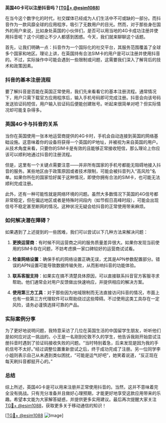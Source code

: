 **英国4G卡可以注册抖音吗？[[TG💪+ @esim1088](https://t.me/s/esim1088)]**

在当今这个数字化的时代，社交媒体已经成为人们生活中不可或缺的一部分。而抖音作为一款风靡全球的应用程序，吸引了无数用户的目光。然而，对于那些身在国外的用户来说，比如身处英国的小伙伴们，是否可以用当地的4G卡成功注册并使用抖音呢？这个问题让不少人都感到困惑。今天，我们就来聊聊这个话题。

首先，让我们明确一点：抖音作为一个国际化的社交平台，其服务范围覆盖了全球多个国家和地区。理论上讲，在英国持有合法SIM卡的用户是可以注册并使用抖音的。不过，实际操作中可能会遇到一些限制或问题，这需要我们深入了解背后的技术和政策因素。

### 抖音的基本注册流程

要了解抖音是否能在英国正常使用，我们先来看看它的基本注册流程。通常情况下，用户只需下载官方应用程序后，输入手机号码即可完成注册。抖音会向该号码发送验证码短信，用户输入验证码后便能创建账号。听起来很简单对吧？但实际情况却可能复杂得多。

### 英国4G卡与抖音的关系

当你在英国使用一张本地运营商提供的4G卡时，手机会自动连接到英国的网络基础设施。这意味着你的设备将获得一个英国的IP地址，并被视为来自英国的用户。从技术角度来看，只要你的SIM卡是有效的且能够正常接收短信，那么理论上你应该可以顺利地通过抖音的注册流程。

但是，这里有一个关键点需要注意——并非所有国家的手机号都能无阻碍地接入抖音的服务。某些地区由于政策原因或者技术限制，可能会被抖音列入“高风险”名单。如果你所在的国家恰好属于这种情况，即使你拥有合法的SIM卡，也可能无法顺利完成注册。

此外，还有一种可能性就是网络环境的问题。虽然大多数情况下英国的4G信号都非常稳定，但在偏远地区或者是特殊时间段内（如节假日高峰时段），可能会出现信号不稳定甚至断网的情况。这种状况无疑会给抖音的正常使用带来麻烦。

### 如何解决潜在障碍？

如果遇到了上述提到的一些困难，我们可以尝试以下几种方法来解决问题：

1. **更换运营商**：有时候不同运营商之间的服务质量差异很大。如果你发现当前使用的SIM卡存在问题，不妨考虑换一家口碑较好的运营商试试看。
   
2. **检查网络设置**：确保手机的网络设置正确无误，尤其是APN参数配置部分。错误的APN设置可能导致数据传输失败，从而影响抖音的功能体验。
   
3. **联系客服支持**：如果实在搞不清楚具体原因，可以直接联系抖音官方客服寻求帮助。他们通常会对用户反馈做出快速响应，并提供相应的解决方案。

4. **使用第三方工具**：对于那些因为地域限制而无法直接访问抖音的情况，市面上也有一些第三方代理软件可以帮助绕过这些障碍。不过使用这类工具存在一定风险，请务必谨慎选择可靠的产品。

### 实际案例分享

为了更好地说明问题，我特意采访了几位在英国生活的中国留学生朋友，听听他们是如何应对这一挑战的。小王是一名刚到伦敦不久的学生，他告诉我刚开始尝试注册抖音时遇到了验证码接收失败的问题。“当时特别着急，后来发现是因为我的手机信号不太好。”经过调整位置重新尝试之后，终于成功完成了注册。另一位同学李小姐则表示自己从未遇到类似困扰，“可能是运气好吧”，她笑着说道，“反正现在每天刷抖音都挺开心的。”

### 总结

综上所述，英国4G卡是可以用来注册并正常使用抖音的。当然，这并不意味着完全没有挑战。只有充分准备并且做好心理预期，才能更好地享受这款应用带来的乐趣。希望本文能为大家解答疑惑，并提供更多实用建议。最后再次提醒大家关注[TG💪+ @esim1088](https://t.me/s/esim1088)，获取更多关于移动通信的知识！

[[TG💪+ @esim1088](https://t.me/s/esim1088) ![Image](https://i.postimg.cc/4NQfJmqS/Snipaste-2025-05-13-00-14-12.png)]